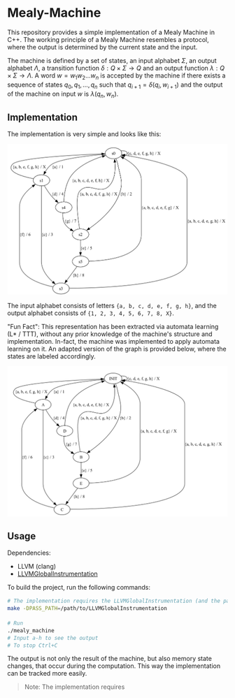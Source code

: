 # Mealy-Machine

This repository provides a simple implementation of a Mealy Machine in C++.
The working principle of a Mealy Machine resembles a protocol, where the output is determined by the current state and the input.

The machine is defined by a set of states, an input alphabet $\Sigma$, an output alphabet $\Lambda$, a transition function $\delta: Q \times \Sigma \rightarrow Q$ and an output function $\lambda: Q \times \Sigma \rightarrow \Lambda$.
A word $w = w_1w_2...w_n$ is accepted by the machine if there exists a sequence of states $q_0, q_1, ..., q_n$ such that $q_{i+1} = \delta(q_i, w_{i+1})$ and the output of the machine on input $w$ is $\lambda(q_n, w_n)$.

## Implementation

The implementation is very simple and looks like this:

![Mealy Machine](assets/machine.png)

The input alphabet consists of letters `{a, b, c, d, e, f, g, h}`, and the output alphabet consists of `{1, 2, 3, 4, 5, 6, 7, 8, X}`.

"Fun Fact": This representation has been extracted via automata learning (L* / TTT), without any prior knowledge of the machine's structure and implementation. 
In-fact, the machine was implemented to apply automata learning on it.
An adapted version of the graph is provided below, where the states are labeled accordingly.

![Mealy Machine](assets/named-machine.png)

## Usage

Dependencies:
- LLVM (clang)
- [LLVMGlobalInstrumentation](https://github.com/Jojeker/LLVMGlobalInstrumentation)

To build the project, run the following commands:

```bash
# The implementation requires the LLVMGlobalInstrumentation (and the path `PASS_PATH` to it)
make -DPASS_PATH=/path/to/LLVMGlobalInstrumentation

# Run
./mealy_machine
# Input a-h to see the output
# To stop Ctrl+C
```

The output is not only the result of the machine, but also memory state changes, that occur during the computation. 
This way the implementation can be tracked more easily.

> Note: The implementation requires 